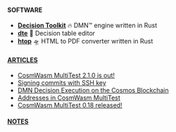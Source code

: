 #### SOFTWARE

- [**Decision Toolkit**](https://github.com/DecisionToolkit) 🔥 DMN™ engine written in Rust
- [**dte**](https://github.com/DecisionToolkit/dte) 🚀 Decision table editor
- [**htop**](https://github.com/EngosSoftware/htop) 🛸 HTML to PDF converter written in Rust

#### [ARTICLES](https://depta.medium.com)

- [CosmWasm MultiTest 2.1.0 is out!](https://medium.com/cosmwasm/cosmwasm-multitest-2-1-0-is-out-6f079cf9b9b7)
- [Signing commits with SSH key](https://depta.medium.com/signing-commits-with-ssh-key-7a4be8a9b581)
- [DMN Decision Execution on the Cosmos Blockchain](https://depta.medium.com/dmn-decision-execution-on-the-cosmos-blockchain-0d8c76c29e67)
- [Addresses in CosmWasm MultiTest](https://medium.com/cosmwasm/addresses-in-cosmwasm-multitest-68207ae845e6)
- [CosmWasm MultiTest 0.18 released!](https://medium.com/cosmwasm/cosmwasm-multitest-0-18-released-cc826aa0948a)

#### [**NOTES**](https://dariuszdepta.github.io)
